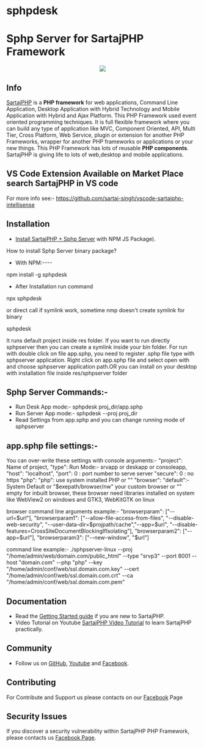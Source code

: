 # sphpdesk
<h1>Sphp Server for SartajPHP Framework</h1>
<p align="center"><a href="http://sartajphp.com" target="_blank">
    <img src="http://sartajphp.com/temp/default/images/logo.png">
</a></p>

Info
-----------
[SartajPHP][1] is a **PHP framework** for web applications, Command Line Application, 
Desktop Application with Hybrid Technology and Mobile Application with Hybrid and Ajax Platform.
This PHP Framework used event oriented programming techniques. It is full flexible framework
where you can build any type of application like MVC, Component Oriented, API, Multi Tier,
Cross Platform, Web Service, plugin or extension for another PHP Frameworks, wrapper 
for another PHP frameworks or applications or your new things. This PHP Framework 
has lots of reusable **PHP components**. SartajPHP is giving life to lots of web,desktop and mobile applications.

VS Code Extension Available on Market Place search SartajPHP in VS code
------------
For more info see:- <a href="https://github.com/sartaj-singh/vscode-sartajphp-intellisense">https://github.com/sartaj-singh/vscode-sartajphp-intellisense</a>

Installation
------------

* [Install SartajPHP + Sphp Server][1] with NPM JS Package).

How to install Sphp Server binary package?

* With NPM:----

npm install -g sphpdesk

* After Installation run command

npx sphpdesk

or direct call if symlink work, sometime nmp doesn't create symlink for binary

sphpdesk

It runs default project inside res folder. If you want to run directly sphpserver then you can create a symlink inside your bin folder.
For run with double click on file app.sphp, you need to register .sphp file type with sphpserver application. Right click on app.sphp
file and select open with and choose sphpserver application path.OR you can install on your desktop with installation file inside 
res/sphpserver folder


Sphp Server Commands:-
-------------

* Run Desk App mode:- sphpdesk proj_dir/app.sphp
* Run Server App mode:- sphpdesk --proj proj_dir
* Read Settings from app.sphp and you can change running mode of sphpserver


app.sphp file settings:-
-------------
You can over-write these settings with console arguments:-
"project": Name of project,
"type": Run Mode:- srvapp or deskapp or consoleapp,
"host": "localhost",
"port": 0 : port number to serve server
"secure": 0 : no https
"php": "php": use system installed PHP or ""
"browser": "default":- System Default 
or "$exepath/browser/nw" your custom browser
or "" empty for inbuilt browser, these browser need libraries installed on system
 like WebView2 on windows and GTK3, WebKitGTK on linux

   browser command line arguments example:-
"browserparam": ["--url=$url"],
"browserparam1": ["--allow-file-access-from-files", "--disable-web-security", "--user-data-dir=$projpath/cache","--app=$url", "--disable-features=CrossSiteDocumentBlockingIfIsolating"],
"browserparam2": ["--app=$url"],
"browserparam3": ["--new-window", "$url"]

command line example:-
./sphpserver-linux --proj "/home/admin/web/domain.com/public_html" --type "srvp3" --port 8001 --host "domain.com" --php "php" --key "/home/admin/conf/web/ssl.domain.com.key" --cert "/home/admin/conf/web/ssl.domain.com.crt" --ca "/home/admin/conf/web/ssl.domain.com.pem"


Documentation
-------------

* Read the [Getting Started guide][1] if you are new to SartajPHP.
* Video Tutorial on Youtube [SartajPHP Video Tutorial][3] to learn SartajPHP practically.
 

Community
---------

* Follow us on [GitHub][2], [Youtube][3] and [Facebook][4].

Contributing
------------

For Contribute and Support us please contacts on our [Facebook][4] Page

Security Issues
---------------

If you discover a security vulnerability within SartajPHP PHP Framework, please contacts us
[Facebook Page][4].



[1]: http://sartajphp.com
[2]: https://github.com/sartaj-singh/SartajPHP-Framework
[3]: https://www.youtube.com/channel/UCKENEpj-PZvpS2lC4cqh-7g
[4]: https://www.facebook.com/DevelopmentFramework/
[5]: https://github.com/sartaj-singh/vscode-sartajphp-intellisense


